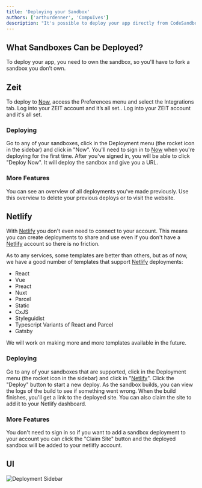 ```yaml
---
title: 'Deploying your Sandbox'
authors: ['arthurdenner', 'CompuIves']
description: "It's possible to deploy your app directly from CodeSandbox"
---
```


## What Sandboxes Can be Deployed?

To deploy your app, you need to own the sandbox, so you'll have to fork a
sandbox you don’t own.

## Zeit

To deploy to [Now](https://zeit.co/now), access the Preferences menu and select
the Integrations tab. Log into your ZEIT account and it’s all set.. Log into
your ZEIT account and it's all set.

### Deploying

Go to any of your sandboxes, click in the Deployment menu (the rocket icon in
the sidebar) and click in "Now". You'll need to sign in to
[Now](https://zeit.co/now) when you're deploying for the first time. After
you've signed in, you will be able to click "Deploy Now". It will deploy the
sandbox and give you a URL.

### More Features

You can see an overview of all deployments you've made previously. Use this
overview to delete your previous deploys or to visit the website.

## Netlify

With [Netlify](https://netlify.com) you don't even need to connect to your
account. This means you can create deployments to share and use even if you
don't have a [Netlify](https://netlify.com) account so there is no friction.

As to any services, some templates are better than others, but as of now, we
have a good number of templates that support [Netlify](https://netlify.com)
deployments:

- React
- Vue
- Preact
- Nuxt
- Parcel
- Static
- CxJS
- Styleguidist
- Typescript Variants of React and Parcel
- Gatsby

We will work on making more and more templates available in the future.

### Deploying

Go to any of your sandboxes that are supported, click in the Deployment menu
(the rocket icon in the sidebar) and click in "[Netlify](https://netlify.com)".
Click the "Deploy" button to start a new deploy. As the sandbox builds, you can
view the logs of the build to see if something went wrong. When the build
finishes, you'll get a link to the deployed site. You can also claim the site to
add it to your Netlify dashboard.

### More Features

You don't need to sign in so if you want to add a sandbox deployment to your
account you can click the "Claim Site" button and the deployed sandbox will be
added to your netlifly account.

## UI

![Deployment Sidebar](./images/deployment-sidebar.png)

